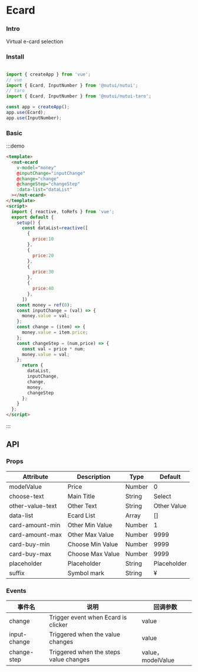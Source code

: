 # Ecard

### Intro

Virtual e-card selection

### Install

```javascript

import { createApp } from 'vue';
// vue
import { Ecard, InputNumber } from '@nutui/nutui';
// taro
import { Ecard, InputNumber } from '@nutui/nutui-taro';

const app = createApp();
app.use(Ecard);
app.use(InputNumber);

```

### Basic

:::demo

```html
<template>
  <nut-ecard
    v-model="money"
    @inputChange="inputChange"
    @change="change"
    @changeStep="changeStep"
    :data-list="dataList"
  ></nut-ecard>
</template>
<script>
  import { reactive, toRefs } from 'vue';
  export default {
    setup() {
      const dataList=reactive([
        {
          price:10
        },
        {
          price:20
        },
        {
          price:30
        },
        {
          price:40
        },
      ])
    const money = ref(0);
    const inputChange = (val) => {
      money.value = val;
    };
    const change = (item) => {
      money.value = item.price;
    };
    const changeStep = (num,price) => {
      const val = price * num;
      money.value = val;
    };
      return {
        dataList,
        inputChange,
        change,
        money,
        changeStep
      };
    }
  };
</script>
```

:::

## API

### Props

| Attribute | Description | Type   | Default 
|--------------|----------------------------------|--------|------------------|
| modelValue        | Price                | Number | 0            |
| choose-text         | Main Title               | String |  Select   |
| other-value-text        | Other Text   | String |         Other Value        |
| data-list         | Ecard List| Array |        []        |
| card-amount-min| Other Min Value     | Number | 1|
| card-amount-max        | Other Max Value                      | Number | 9999            |
| card-buy-min        | Choose Min Value                      | Number | 9999            |
| card-buy-max        | Choose Max Value                      | Number | 9999            |
| placeholder        | Placeholder                     | String |    Placeholder       |
| suffix        | Symbol mark                      | String | ¥            |

### Events

| 事件名 | 说明           | 回调参数     |
|--------|----------------|--------------|
| change  | Trigger event when Ecard is clicker | value |
| input-change  | Triggered when the value changes |value |
| change-step  | Triggered when the steps value changes | value，modelValue |
